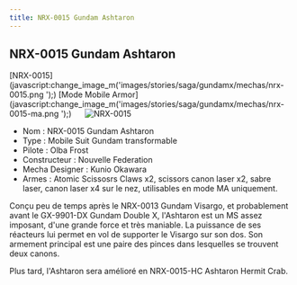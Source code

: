 ```yaml
---
title: NRX-0015 Gundam Ashtaron
---
```


NRX-0015 Gundam Ashtaron
------------------------

[NRX-0015](javascript:change_image_m('images/stories/saga/gundamx/mechas/nrx-0015.png
');) [Mode Mobile Armor](javascript:change_image_m('images/stories/saga/gundamx/mechas/nrx-0015-ma.png
');)      ![
NRX-0015](/images/stories/saga/gundamx/mechas/nrx-0015.png
)    
- Nom : NRX-0015 Gundam Ashtaron  
- Type : Mobile Suit Gundam transformable  
- Pilote : Olba Frost  
- Constructeur : Nouvelle Federation  
- Mecha Designer : Kunio Okawara  
- Armes : Atomic Scissosrs Claws x2, scissors canon laser x2, sabre laser, canon laser x4 sur le nez, utilisables en mode MA uniquement.   
  
Conçu peu de temps après le NRX-0013 Gundam Visargo, et probablement avant le GX-9901-DX Gundam Double X, l'Ashtaron est un MS assez imposant, d'une grande force et très maniable. La puissance de ses réacteurs lui permet en vol de supporter le Visargo sur son dos. Son armement principal est une paire des pinces dans lesquelles se trouvent deux canons.


Plus tard, l'Ashtaron sera amélioré en NRX-0015-HC Ashtaron Hermit Crab.

